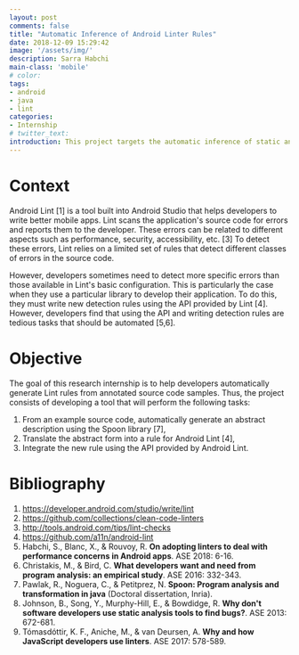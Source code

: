 ```yaml
---
layout: post
comments: false
title: "Automatic Inference of Android Linter Rules"
date: 2018-12-09 15:29:42
image: '/assets/img/'
description: Sarra Habchi
main-class: 'mobile'
# color:
tags:
- android
- java
- lint
categories:
- Internship
# twitter_text:
introduction: This project targets the automatic inference of static analysis rules from code samples.
---
```


# Context
Android Lint [1] is a tool built into Android Studio that helps developers to write better mobile apps. Lint scans the application's source code for errors and reports them to the developer. These errors can be related to different aspects such as performance, security, accessibility, etc. [3] To detect these errors, Lint relies on a limited set of rules that detect different classes of errors in the source code.

However, developers sometimes need to detect more specific errors than those available in Lint's basic configuration. This is particularly the case when they use a particular library to develop their application. To do this, they must write new detection rules using the API provided by Lint [4]. However, developers find that using the API and writing detection rules are tedious tasks that should be automated [5,6].

# Objective

The goal of this research internship is to help developers automatically generate Lint rules from annotated source code samples. Thus, the project consists of developing a tool that will perform the following tasks:
1. From an example source code, automatically generate an abstract description using the Spoon library [7],
2. Translate the abstract form into a rule for Android Lint [4],
3. Integrate the new rule using the API provided by Android Lint.


# Bibliography
1. https://developer.android.com/studio/write/lint 
2. https://github.com/collections/clean-code-linters
3. http://tools.android.com/tips/lint-checks
4. https://github.com/a11n/android-lint 
5. Habchi, S., Blanc, X., & Rouvoy, R. **On adopting linters to deal with performance concerns in Android apps**. ASE 2018: 6-16.
6. Christakis, M., & Bird, C. **What developers want and need from program analysis: an empirical study**. ASE 2016: 332-343.
7. Pawlak, R., Noguera, C., & Petitprez, N. **Spoon: Program analysis and transformation in java** (Doctoral dissertation, Inria).
8. Johnson, B., Song, Y., Murphy-Hill, E., & Bowdidge, R. **Why don't software developers use static analysis tools to find bugs?**. ASE 2013: 672-681.
9. Tómasdóttir, K. F., Aniche, M., & van Deursen, A. **Why and how JavaScript developers use linters**. ASE 2017: 578-589.
